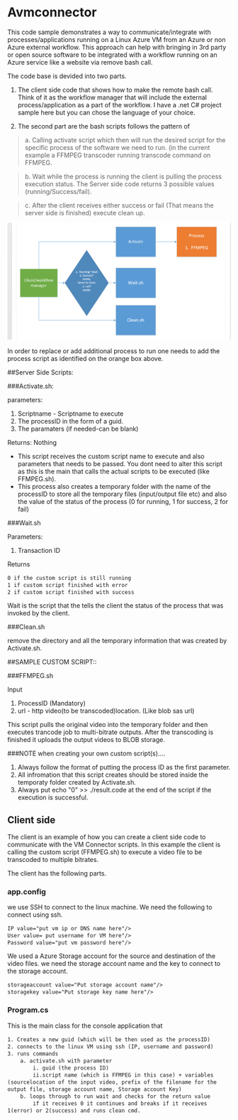 # Avmconnector
This code sample demonstrates a way to communicate/integrate with processes/applications running on a Linux Azure VM from an Azure or non Azure external workflow. This approach can help with bringing in 3rd party or open source software to be integrated with a workflow running on an Azure service like a website via remove bash call. 

The code base is devided into two parts.

1.  The client side code that shows how to make the remote bash call.  Think of it as the workflow manager that will 
include the external process/application as a part of the workflow.  I have a .net C# project sample here but you can chose the language of your choice.

2.  The second part are the bash scripts follows the pattern of 
  >a. Calling activate script which then will run the desired script for the specific process of the software we need to run. (in the current example a FFMPEG transcoder running transcode command on FFMPEG. 
  
  >b. Wait while the process is running the client is pulling the process execution status.  The Server side code returns 3 possible values (running/Success/fail).  
  
  >c. After the client receives either success or fail (That means the server side is finished) execute clean up. 
  
  
[![N|Solid](https://github.com/lukhand/Avmconnector/blob/master/Diagram.PNG)](https://github.com/lukhand/Avmconnector/blob/master/Diagram.PNG)

In order to replace or add additional process to run one needs to add the process script as identified on the orange box above.  

##Server Side Scripts:

###Activate.sh:

parameters:

1. Scriptname - Scriptname to execute
2. The processID in the form of a guid.
3. The paramaters (if needed-can be blank)

Returns: 
Nothing

 - This script receives the custom script name to execute and also parameters that needs to be passed. You dont need to alter this script as this is the main that calls the actual scripts to be executed (like FFMPEG.sh).   
 - This process also creates a temporary folder with the name of the processID to store all the temporary files (input/output file etc) and also the value of the status of the process (0 for running, 1 for success, 2 for fail)
  

###Wait.sh

Parameters:

1. Transaction ID

Returns

	0 if the custom script is still running
	1 if custom script finished with error
	2 if custom script finished with success

Wait is the script that the tells the client the status of the process that was invoked by the client.  

###Clean.sh

 remove the directory and all the temporary information that was created by Activate.sh.  


##SAMPLE CUSTOM SCRIPT::

###FFMPEG.sh

 Input
  1. ProcessID (Mandatory)
  2. url - http video(to be transcoded)location. (Like blob sas url)

This script pulls the original video into the temporary folder and then executes trancode job to multi-bitrate outputs. After the transcoding is finished it uploads the output videos to BLOB storage.  
	

###NOTE when creating your own custom script(s)....

1.  Always follow the format of putting the process ID as the first parameter.
2.  All infromation that this script creates should be stored inside the temporaty folder created by Activate.sh.  	 
3.  Always put echo "0" >> ./result.code at the end of the script if the execution is successful.  

## Client side
The client is an example of how you can create a client side code to communicate with the VM Connector scripts.  In this example the client is calling the custom script (FFMPEG.sh) to execute a video file to be transcoded to multiple bitrates. 

The client has the following parts. 

### app.config

we use SSH to connect to the linux machine. We need the following to connect using ssh.

    IP value="put vm ip or DNS name here"/>
    User value= put username for VM here"/>
    Password value="put vm password here"/>

We used a Azure Storage account for the source and destination of the video files.  we need the storage account name and the key to connect to the storage account.  

    storageaccount value="Put storage account name"/>
    storagekey value="Put storage key name here"/>


### Program.cs

This is the main class for the console application that 

	1. Creates a new guid (which will be then used as the processID) 
	2. connects to the linux VM using ssh (IP, username and password)
	3. runs commands
		a. activate.sh with parameter
			i. guid (the process ID)
			ii.script name (which is FFMPEG in this case) + variables (sourcelocation of the input video, prefix of the filename for the output file, storage account name, Storage account Key)
		b. loops through to run wait and checks for the return value
			if it receives 0 it continues and breaks if it receives 1(error) or 2(success) and runs clean cmd. 

